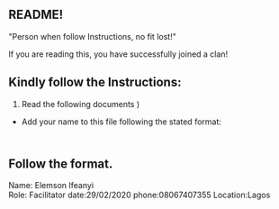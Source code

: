 ## README!

"Person when follow Instructions, no fit lost!"

If you are reading this, you have successfully joined a clan!

## Kindly follow the Instructions:

1. Read the following documents
   )

- Add your name to this file following the stated format:

## <br/> Follow the format.<br/>

Name: Elemson Ifeanyi <br/>
Role: Facilitator
date:29/02/2020
phone:08067407355
Location:Lagos
